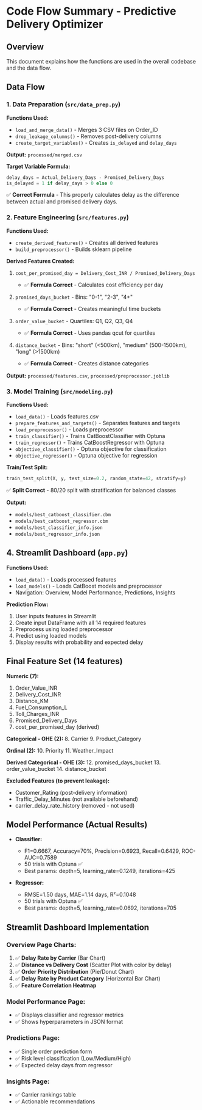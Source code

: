 # Code Flow Summary - Predictive Delivery Optimizer

## Overview
This document explains how the functions are used in the overall codebase and the data flow.

## Data Flow

### 1. Data Preparation (`src/data_prep.py`)
**Functions Used:**
- `load_and_merge_data()` - Merges 3 CSV files on Order_ID
- `drop_leakage_columns()` - Removes post-delivery columns
- `create_target_variables()` - Creates `is_delayed` and `delay_days`

**Output:** `processed/merged.csv`

**Target Variable Formula:**
```python
delay_days = Actual_Delivery_Days - Promised_Delivery_Days
is_delayed = 1 if delay_days > 0 else 0
```

✅ **Correct Formula** - This properly calculates delay as the difference between actual and promised delivery days.

### 2. Feature Engineering (`src/features.py`)
**Functions Used:**
- `create_derived_features()` - Creates all derived features
- `build_preprocessor()` - Builds sklearn pipeline

**Derived Features Created:**
1. `cost_per_promised_day = Delivery_Cost_INR / Promised_Delivery_Days`
   - ✅ **Formula Correct** - Calculates cost efficiency per day

2. `promised_days_bucket` - Bins: "0-1", "2-3", "4+"
   - ✅ **Formula Correct** - Creates meaningful time buckets

3. `order_value_bucket` - Quartiles: Q1, Q2, Q3, Q4
   - ✅ **Formula Correct** - Uses pandas qcut for quartiles

4. `distance_bucket` - Bins: "short" (<500km), "medium" (500-1500km), "long" (>1500km)
   - ✅ **Formula Correct** - Creates distance categories

**Output:** `processed/features.csv`, `processed/preprocessor.joblib`

### 3. Model Training (`src/modeling.py`)
**Functions Used:**
- `load_data()` - Loads features.csv
- `prepare_features_and_targets()` - Separates features and targets
- `load_preprocessor()` - Loads preprocessor
- `train_classifier()` - Trains CatBoostClassifier with Optuna
- `train_regressor()` - Trains CatBoostRegressor with Optuna
- `objective_classifier()` - Optuna objective for classification
- `objective_regressor()` - Optuna objective for regression

**Train/Test Split:**
```python
train_test_split(X, y, test_size=0.2, random_state=42, stratify=y)
```

✅ **Split Correct** - 80/20 split with stratification for balanced classes

**Output:** 
- `models/best_catboost_classifier.cbm`
- `models/best_catboost_regressor.cbm`
- `models/best_classifier_info.json`
- `models/best_regressor_info.json`

## 4. Streamlit Dashboard (`app.py`)
**Functions Used:**
- `load_data()` - Loads processed features
- `load_models()` - Loads CatBoost models and preprocessor
- Navigation: Overview, Model Performance, Predictions, Insights

**Prediction Flow:**
1. User inputs features in Streamlit
2. Create input DataFrame with all 14 required features
3. Preprocess using loaded preprocessor
4. Predict using loaded models
5. Display results with probability and expected delay


## Final Feature Set (14 features)
**Numeric (7):**
1. Order_Value_INR
2. Delivery_Cost_INR
3. Distance_KM
4. Fuel_Consumption_L
5. Toll_Charges_INR
6. Promised_Delivery_Days
7. cost_per_promised_day (derived)

**Categorical - OHE (2):**
8. Carrier
9. Product_Category

**Ordinal (2):**
10. Priority
11. Weather_Impact

**Derived Categorical - OHE (3):**
12. promised_days_bucket
13. order_value_bucket
14. distance_bucket

**Excluded Features (to prevent leakage):**
- Customer_Rating (post-delivery information)
- Traffic_Delay_Minutes (not available beforehand)
- carrier_delay_rate_history (removed - not used)

## Model Performance (Actual Results)
- **Classifier:** 
  - F1=0.6667, Accuracy=70%, Precision=0.6923, Recall=0.6429, ROC-AUC=0.7589
  - 50 trials with Optuna ✅
  - Best params: depth=5, learning_rate=0.1249, iterations=425
  
- **Regressor:** 
  - RMSE=1.50 days, MAE=1.14 days, R²=0.1048
  - 50 trials with Optuna ✅
  - Best params: depth=5, learning_rate=0.0692, iterations=705

## Streamlit Dashboard Implementation

### Overview Page Charts:
1. ✅ **Delay Rate by Carrier** (Bar Chart)
2. ✅ **Distance vs Delivery Cost** (Scatter Plot with color by delay)
3. ✅ **Order Priority Distribution** (Pie/Donut Chart)
4. ✅ **Delay Rate by Product Category** (Horizontal Bar Chart)
5. ✅ **Feature Correlation Heatmap**

### Model Performance Page:
- ✅ Displays classifier and regressor metrics
- ✅ Shows hyperparameters in JSON format

### Predictions Page:
- ✅ Single order prediction form
- ✅ Risk level classification (Low/Medium/High)
- ✅ Expected delay days from regressor

### Insights Page:
- ✅ Carrier rankings table
- ✅ Actionable recommendations


